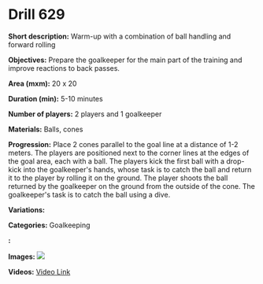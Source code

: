 # Drill 629

**Short description:**
Warm-up with a combination of ball handling and forward rolling

**Objectives:**
Prepare the goalkeeper for the main part of the training and improve reactions to back passes.

**Area (mxm):**
20 x 20

**Duration (min):**
5-10 minutes

**Number of players:**
2 players and 1 goalkeeper

**Materials:**
Balls, cones

**Progression:**
Place 2 cones parallel to the goal line at a distance of 1-2 meters. The players are positioned next to the corner lines at the edges of the goal area, each with a ball. The players kick the first ball with a drop-kick into the goalkeeper's hands, whose task is to catch the ball and return it to the player by rolling it on the ground. The player shoots the ball returned by the goalkeeper on the ground from the outside of the cone. The goalkeeper's task is to catch the ball using a dive.

**Variations:**


**Categories:**
Goalkeeping

**:**


**Images:**
![](https://www.coachingfutsal.com/\images\c71c0232c3b61af6b9324110de1e49fa2e11fb2eece25798f790ff9bc0a70bbe8530e66b049bc4444742b1b4842d96306fe6480776e52aaea3ef7140fa4394664eaae2eb47ecf.jpg)

**Videos:**
[Video Link](https://www.youtube.com/embed/5DvlYBe7t10)

